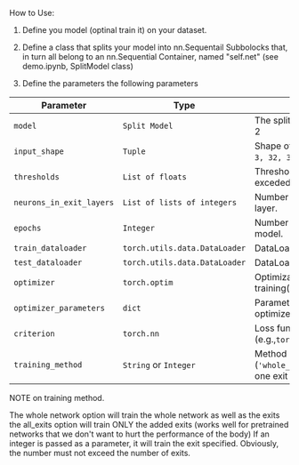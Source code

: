 How to Use:

1. Define you model (optinal train it) on your dataset. 

2. Define a class that splits your model into nn.Sequentail Subbolocks that, in turn all belong to an nn.Sequential Container, named "self.net" (see demo.ipynb, SplitModel class)

3. Define the parameters the following parameters 


| Parameter               | Type                                      | Description                                                                 |
|-------------------------|-------------------------------------------|-----------------------------------------------------------------------------|
| `model`                 | `Split Model `                            | The split model as defined in step 2                                        |
| `input_shape`           | `Tuple   `                                  | Shape of the input data (e.g., `(1, 3, 32, 32)`).                           |
| `thresholds`            | `List of floats    `                        | Threshold values for early exits, it exceded the exit is taken              |
| `neurons_in_exit_layers`| `List of lists of integers   `              | Number of neurons in each exit layer.                                       |
| `epochs`                |` Integer     `                              | Number of epochs to train the model.                                        |
| `train_dataloader`      | `torch.utils.data.DataLoader`             | DataLoader for training data.                                               |
| `test_dataloader`       | `torch.utils.data.DataLoader`             | DataLoader for test data.                                                   |
| `optimizer`             | `torch.optim`                       | Optimization algorithm for training(e.g., `torch.optim.SGD`)                |
| `optimizer_parameters`  | `dict`                                | Parameters to configure the optimizer (e.g., `{'lr': 0.001}`).              |
| `criterion`             | `torch.nn `                            | Loss function to train the model .(e.g.,`torch.nn.CrossEntropyLoss()`)      |
| `training_method`       | `String` or `Integer`                         | Method of training (`'whole_network'`, `'all_exits'`, or one exit layer)    |

NOTE on training method.


The whole network option will train the whole network as well as the exits
the all_exits option will train ONLY the added exits (works well for pretrained networks that we don't want to hurt the performance of the body)
If an integer is passed as a parameter, it will train the exit specified. Obviously, the number must not exceed the number of exits.

